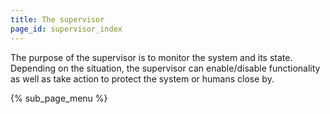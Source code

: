 ```yaml
---
title: The supervisor
page_id: supervisor_index
---
```


The purpose of the supervisor is to monitor the system and its state. Depending on the situation, the supervisor
can enable/disable functionality as well as take action to protect the system or humans close by.

{% sub_page_menu %}
